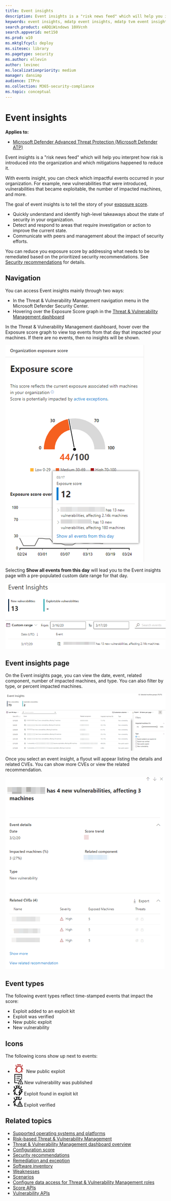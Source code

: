 ```yaml
---
title: Event insights
description: Event insights is a "risk news feed" which will help you interpret how risk is introduced into the organization and which mitigations happened to reduce it.
keywords: event insights, mdatp event insights, mdatp tvm event insights, threat and vulnerability management, Microsoft Defender Advanced Threat Protection
search.product: eADQiWindows 10XVcnh
search.appverid: met150
ms.prod: w10
ms.mktglfcycl: deploy
ms.sitesec: library
ms.pagetype: security
ms.author: ellevin
author: levinec
ms.localizationpriority: medium
manager: dansimp
audience: ITPro
ms.collection: M365-security-compliance 
ms.topic: conceptual
---
```

# Event insights

**Applies to:**

- [Microsoft Defender Advanced Threat Protection (Microsoft Defender ATP)](https://go.microsoft.com/fwlink/p/?linkid=2069559)

Event insights is a "risk news feed" which will help you interpret how risk is introduced into the organization and which mitigations happened to reduce it.

With events insight, you can check which impactful events occurred in your organization. For example, new vulnerabilities that were introduced, vulnerabilities that became exploitable, the number of impacted machines, and more.

The goal of event insights is to tell the story of your [exposure score](tvm-exposure-score.md).

- Quickly understand and identify high-level takeaways about the state of security in your organization.
- Detect and respond to areas that require investigation or action to improve the current state.
- Communicate with peers and management about the impact of security efforts.

You can reduce you exposure score by addressing what needs to be remediated based on the prioritized security recommendations. See [Security recommendations](tvm-security-recommendation.md) for details.

## Navigation

You can access Event insights mainly through two ways:

- In the Threat & Vulnerability Management navigation menu in the Microsoft Defender Security Center.
- Hovering over the Exposure Score graph in the [Threat & Vulnerability Management dashboard](tvm-dashboard-insights.md)

In the Threat & Vulnerability Management dashboard, hover over the Exposure score graph to view top events from that day that impacted your machines. If there are no events, then no insights will be shown.

![Event insights page](images/event-insights-exposure-score-events.png)

Selecting **Show all events from this day** will lead you to the Event insights page with a pre-populated custom date range for that day.

![Event insights page](images/event-insights-custom-range.png)

## Event insights page

On the Event insights page, you can view the date, event, related component, number of impacted machines, and type. You can also filter by type, or percent impacted machines.

![Event insights page](images/event-insights-page.png)

Once you select an event insight, a flyout will appear listing the details and related CVEs. You can show more CVEs or view the related recommendation.

![Event insights page](images/event-insights-flyout500.png)

## Event types

The following event types reflect time-stamped events that impact the score:

- Exploit added to an exploit kit
- Exploit was verified
- New public exploit
- New vulnerability

## Icons

The following icons show up next to events:

- ![bug icon](images/tvm_bug_icon.png) New public exploit
- ![report warning icon](images/report-warning-icon.png) New vulnerability was published
- ![exploit kit](images/bug-lightning-icon2.png) Exploit found in exploit kit
- ![bug icon](images/bug-caution-icon2.png) Exploit verified

## Related topics

- [Supported operating systems and platforms](tvm-supported-os.md)
- [Risk-based Threat & Vulnerability Management](next-gen-threat-and-vuln-mgt.md) 
- [Threat & Vulnerability Management dashboard overview](tvm-dashboard-insights.md)
- [Configuration score](configuration-score.md)
- [Security recommendations](tvm-security-recommendation.md)
- [Remediation and exception](tvm-remediation.md)
- [Software inventory](tvm-software-inventory.md)
- [Weaknesses](tvm-weaknesses.md)
- [Scenarios](threat-and-vuln-mgt-scenarios.md)
- [Configure data access for Threat & Vulnerability Management roles](user-roles.md#create-roles-and-assign-the-role-to-an-azure-active-directory-group)
- [Score APIs](software.md)
- [Vulnerability APIs](vulnerability.md)
